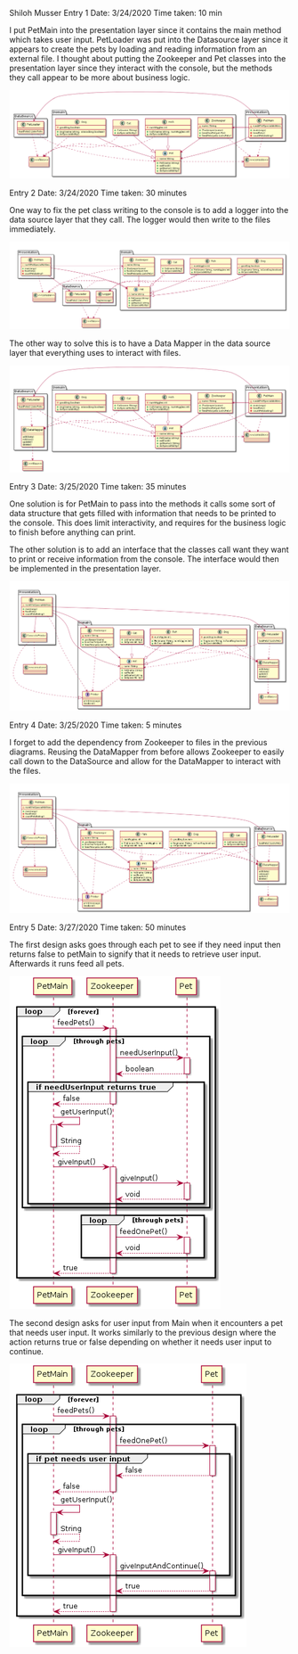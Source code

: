 Shiloh Musser
Entry 1
Date: 3/24/2020
Time taken: 10 min

I put PetMain into the presentation layer since it contains the main method which
takes user input. PetLoader was put into the Datasource layer since it appears to
create the pets by loading and reading information from an external file. I 
thought about putting the Zookeeper and Pet classes into the presentation layer
since they interact with the console, but the methods they call appear to be more
about business logic.

![](images/ClassDiagram1.png)

Entry 2
Date: 3/24/2020
Time taken: 30 minutes

One way to fix the pet class writing to the console is to add a logger into the
data source layer that they call. The logger would then write to the files
immediately.

![](images/ClassDiagram2.png)

The other way to solve this is to have a Data Mapper in the data source layer
that everything uses to interact with files.

![](images/ClassDiagram3.png)

Entry 3
Date: 3/25/2020
Time taken: 35 minutes

One solution is for PetMain to pass into the methods it calls some sort of data
structure that gets filled with information that needs to be printed to the
console. This does limit interactivity, and requires for the business logic to
finish before anything can print.

The other solution is to add an interface that the classes call want they want to
print or receive information from the console. The interface would then be
implemented in the presentation layer.

![](images/ClassDiagram4.png)

Entry 4
Date: 3/25/2020
Time taken: 5 minutes

I forget to add the dependency from Zookeeper to files in the previous diagrams.
Reusing the DataMapper from before allows Zookeeper to easily call down to the
DataSource and allow for the DataMapper to interact with the files.

![](images/ClassDiagramFinal.png)

Entry 5
Date: 3/27/2020
Time taken: 50 minutes

The first design asks goes through each pet to see if they need input then
returns false to petMain to signify that it needs to retrieve user input.
Afterwards it runs feed all pets.

![](images/Sequence1.png)

The second design asks for user input from Main when it encounters a pet that
needs user input. It works similarly to the previous design where the action
returns true or false depending on whether it needs user input to continue.

![](images/Sequence2.png)
